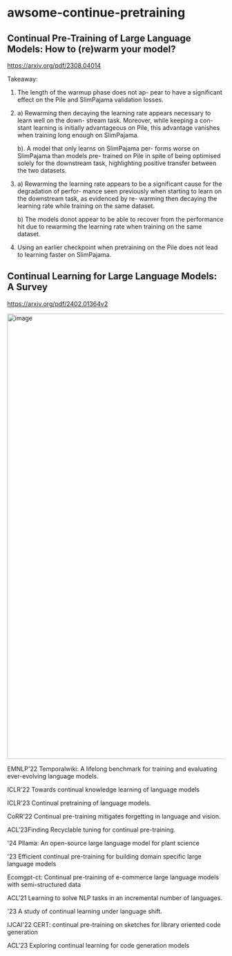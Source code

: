 # awsome-continue-pretraining

## Continual Pre-Training of Large Language Models: How to (re)warm your model?
https://arxiv.org/pdf/2308.04014

Takeaway:
1. The length of the warmup phase does not ap- pear to have a significant effect on the Pile and SlimPajama validation losses.
   
2. a) Rewarming then decaying the learning rate appears necessary to learn well on the down- stream task. Moreover, while keeping a con- stant learning is initially advantageous on Pile, this advantage vanishes when training long enough on SlimPajama.

    b). A model that only learns on SlimPajama per- forms worse on SlimPajama than models pre- trained on Pile in spite of being optimised solely for the downstream task, highlighting positive transfer between the two datasets.

4. a) Rewarming the learning rate appears to be a significant cause for the degradation of perfor- mance seen previously when starting to learn on the downstream task, as evidenced by re- warming then decaying the learning rate while training on the same dataset.
   
   b) The models donot appear to be able to recover from the performance hit due to rewarming the learning rate when training on the same dataset.

6. Using an earlier checkpoint when pretraining on the Pile does not lead to learning faster on SlimPajama.


## Continual Learning for Large Language Models: A Survey
https://arxiv.org/pdf/2402.01364v2

<img width="1032" alt="image" src="https://github.com/llama-cpt/awsome-continue-pretraining/assets/10681979/cc2fc67e-18aa-419b-be85-e9c3b1ddc1c9">




EMNLP'22 Temporalwiki: A lifelong benchmark for training and evaluating ever-evolving language models.

ICLR'22 Towards continual knowledge learning of language models

ICLR'23 Continual pretraining of language models. 

CoRR'22 Continual pre-training mitigates forgetting in language and vision.

ACL'23Finding Recyclable tuning for continual pre-training.

'24 Pllama: An open-source large language model for plant science

'23 Efficient continual pre-training for building domain specific large language models

Ecomgpt-ct: Continual pre-training of e-commerce large language models with semi-structured data

ACL'21 Learning to solve NLP tasks in an incremental number of languages.

'23 A study of continual learning under language shift.

IJCAI'22 CERT: continual pre-training on sketches for library oriented code generation

ACL'23 Exploring continual learning for code generation models

